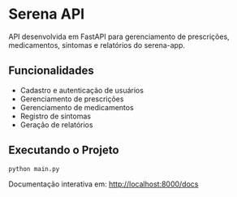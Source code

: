 # Serena API

API desenvolvida em FastAPI para gerenciamento de prescrições, medicamentos, sintomas e relatórios do serena-app.

## Funcionalidades
- Cadastro e autenticação de usuários
- Gerenciamento de prescrições
- Gerenciamento de medicamentos
- Registro de sintomas
- Geração de relatórios

## Executando o Projeto
```sh
python main.py
```
Documentação interativa em: [http://localhost:8000/docs](http://localhost:8000/docs)
